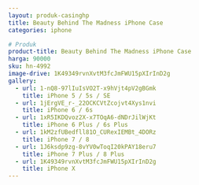 ```yaml
---
layout: produk-casinghp
title: Beauty Behind The Madness iPhone Case
categories: iphone

# Produk
product-title: Beauty Behind The Madness iPhone Case
harga: 90000
sku: hn-4992
image-drive: 1K49349rvnXvtM3fcJmFWU15pXIrInD2g
gallery:
  - url: 1-nQ8-97lIuIsVO2T-x9hVjt4pV2gBGmk
    title: iPhone 5 / 5s / SE
  - url: 1jErgVE_r-_22OCKCVtZcojvt4Xys1nvi
    title: iPhone 6 / 6s
  - url: 1xR5IKDQvoz2X-x7TOqA6-dNDrJilWjKt
    title: iPhone 6 Plus / 6s Plus
  - url: 1kM2zfUBedfll81O_CURexIEMBt_4DORz
    title: iPhone 7 / 8
  - url: 1J6ksdp9zg-8vYV0wToqI20kPAY18eru7
    title: iPhone 7 Plus / 8 Plus
  - url: 1K49349rvnXvtM3fcJmFWU15pXIrInD2g
    title: iPhone X
---
```

